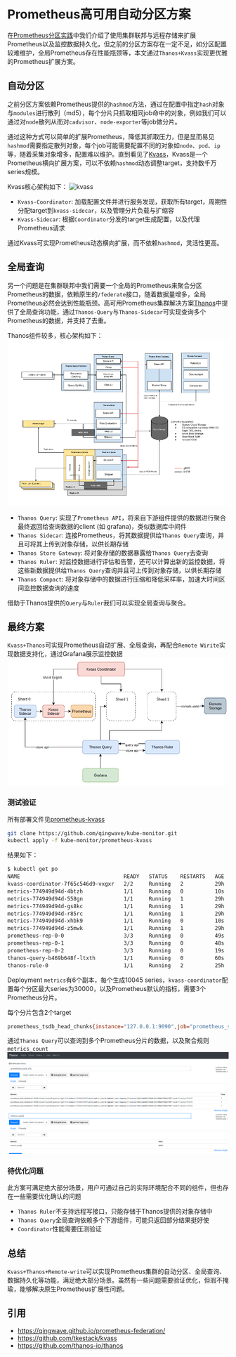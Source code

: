 # Prometheus高可用自动分区方案


在[Prometheus分区实践](/prometheus-federation)中我们介绍了使用集群联邦与远程存储来扩展Prometheus以及监控数据持久化，但之前的分区方案存在一定不足，如分区配置较难维护，全局Prometheus存在性能瓶颈等，本文通过`Thanos+Kvass`实现更优雅的Prometheus扩展方案。
<!--more-->

## 自动分区
之前分区方案依赖Prometheus提供的`hashmod`方法，通过在配置中指定`hash`对象与`modules`进行散列（md5），每个分片只抓取相同job命中的对象，例如我们可以通过对`node`散列从而对`cadvisor`、`node-exporter`等job做分片。

通过这种方式可以简单的扩展Prometheus，降低其抓取压力，但是显而易见`hashmod`需要指定散列对象，每个job可能需要配置不同的对象如`node`、`pod`、`ip`等，随着采集对象增多，配置难以维护。直到看见了[Kvass](https://github.com/tkestack/kvass)，Kvass是一个Prometheus横向扩展方案，可以不依赖`hashmod`动态调整target，支持数千万series规模。

Kvass核心架构如下：
![kvass](https://github.com/tkestack/kvass/raw/master/README.assets/image-20201126031456582.png)
- `Kvass-Coordinator`: 加载配置文件并进行服务发现，获取所有target，周期性分配target到`kvass-sidecar`，以及管理分片负载与扩缩容
- `Kvass-Sidecar`: 根据`Coordinator`分发的target生成配置，以及代理Prometheus请求

通过Kvass可实现Prometheus动态横向扩展，而不依赖`hashmod`，灵活性更高。

## 全局查询
另一个问题是在集群联邦中我们需要一个全局的Prometheus来聚合分区Prometheus的数据，依赖原生的`/federate`接口，随着数据量增多，全局Prometheus必然会达到性能瓶颈。高可用Prometheus集群解决方案[Thanos](https://github.com/thanos-io/thanos)中提供了全局查询功能，通过`Thanos-Query`与`Thanos-Sidecar`可实现查询多个Prometheus的数据，并支持了去重。

Thanos组件较多，核心架构如下：
![Thanos](/img/blogImg/thanos-arch.png)
- `Thanos Query`: 实现了`Prometheus API`，将来自下游组件提供的数据进行聚合最终返回给查询数据的client (如 grafana)，类似数据库中间件
- `Thanos Sidecar`: 连接Prometheus，将其数据提供给`Thanos Query`查询，并且可将其上传到对象存储，以供长期存储
- `Thanos Store Gateway`: 将对象存储的数据暴露给`Thanos Query`去查询
- `Thanos Ruler`: 对监控数据进行评估和告警，还可以计算出新的监控数据，将这些新数据提供给`Thanos Query`查询并且可上传到对象存储，以供长期存储
- `Thanos Compact`: 将对象存储中的数据进行压缩和降低采样率，加速大时间区间监控数据查询的速度

借助于Thanos提供的`Query`与`Ruler`我们可以实现全局查询与聚合。

## 最终方案
`Kvass+Thanos`可实现Prometheus自动扩展、全局查询，再配合`Remote Wirite`实现数据支持化，通过Grafana展示监控数据
![Prometheus-HA](/img/blogImg/prometheus-ha.png)

### 测试验证
所有部署文件见[prometheus-kvass](https://github.com/qingwave/kube-monitor/tree/master/prometheus-kvass)
```bash
git clone https://github.com/qingwave/kube-monitor.git
kubectl apply -f kube-monitor/prometheus-kvass
```
结果如下：
```bash
$ kubectl get po
NAME                                 READY   STATUS    RESTARTS   AGE
kvass-coordinator-7f65c546d9-vxgxr   2/2     Running   2          29h
metrics-774949d94d-4btzh             1/1     Running   0          10s
metrics-774949d94d-558gn             1/1     Running   1          29h
metrics-774949d94d-gs8kc             1/1     Running   1          29h
metrics-774949d94d-r85rc             1/1     Running   1          29h
metrics-774949d94d-xhbk9             1/1     Running   0          10s
metrics-774949d94d-z5mwk             1/1     Running   1          29h
prometheus-rep-0-0                   3/3     Running   0          49s
prometheus-rep-0-1                   3/3     Running   0          48s
prometheus-rep-0-2                   3/3     Running   0          19s
thanos-query-b469b648f-ltxth         1/1     Running   0          60s
thanos-rule-0                        1/1     Running   2          25h
```

Deployment `metrics`有6个副本，每个生成10045 series，`kvass-coordinator`配置每个分区最大series为30000，以及Prometheus默认的指标，需要3个Prometheus分片。

每个分片包含2个target
```bash
prometheus_tsdb_head_chunks{instance="127.0.0.1:9090",job="prometheus_shards",replicate="prometheus-rep-0-0",shard="0"}	20557
```

通过`Thanos Query`可以查询到多个Prometheus分片的数据，以及聚合规则`metrics_count`
![thanos-query](/img/blogImg/thanos-query.png)

### 待优化问题
此方案可满足绝大部分场景，用户可通过自己的实际环境配合不同的组件，但也存在一些需要优化确认的问题
- `Thanos Ruler`不支持远程写接口，只能存储于Thanos提供的对象存储中
- `Thanos Query`全局查询依赖多个下游组件，可能只返回部分结果挺好使
- `Coordinator`性能需要压测验证

## 总结
`Kvass+Thanos+Remote-write`可以实现Prometheus集群的自动分区、全局查询、数据持久化等功能，满足绝大部分场景。虽然有一些问题需要验证优化，但瑕不掩瑜，能够解决原生Prometheus扩展性问题。

## 引用
- https://qingwave.github.io/prometheus-federation/
- https://github.com/tkestack/kvass
- https://github.com/thanos-io/thanos

